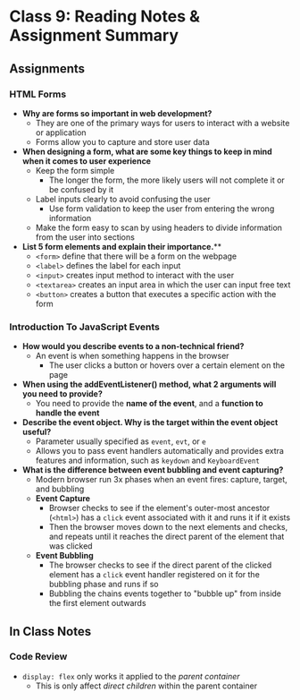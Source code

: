 # Class 9: Reading Notes & Assignment Summary

## Assignments

### HTML Forms

* **Why are forms so important in web development?**
  * They are one of the primary ways for users to interact with a website or application
  * Forms allow you to capture and store user data
* **When designing a form, what are some key things to keep in mind when it comes to user experience**
  * Keep the form simple
    * The longer the form, the more likely users will not complete it or be confused by it
  * Label inputs clearly to avoid confusing the user
    * Use form validation to keep the user from entering the wrong information
  * Make the form easy to scan by using headers to divide information from the user into sections
* **List 5 form elements and explain their importance.****
  * `<form>` define that there will be a form on the webpage
  * `<label>` defines the label for each input
  * `<input>` creates input method to interact with the user
  * `<textarea>` creates an input area in which the user can input free text
  * `<button>` creates a button that executes a specific action with the form


### Introduction To JavaScript Events

* **How would you describe events to a non-technical friend?**
  * An event is when something happens in the browser
    * The user clicks a button or hovers over a certain element on the page
* **When using the addEventListener() method, what 2 arguments will you need to provide?**
  * You need to provide the **name of the event**, and a **function to handle the event**
* **Describe the event object. Why is the target within the event object useful?**
  * Parameter usually specified as `event`, `evt`, or `e`
  * Allows you to pass event handlers automatically and provides extra features and information, such as `keydown` and `KeyboardEvent`
* **What is the difference between event bubbling and event capturing?**
  * Modern browser run 3x phases when an event fires: capture, target, and bubbling
  * **Event Capture**
    * Browser checks to see if the element's outer-most ancestor (`<html>`) has a `click` event associated with it and runs it if it exists
    * Then the browser moves down to the next elements and checks, and repeats until it reaches the direct parent of the element that was clicked
  * **Event Bubbling**
    * The browser checks to see if the direct parent of the clicked element has a `click` event handler registered on it for the bubbling phase and runs if so
    * Bubbling the chains events together to "bubble up" from inside the first element outwards

## In Class Notes

### Code Review

* `display: flex` only works it applied to the *parent container*
  * This is only affect *direct children* within the parent container
